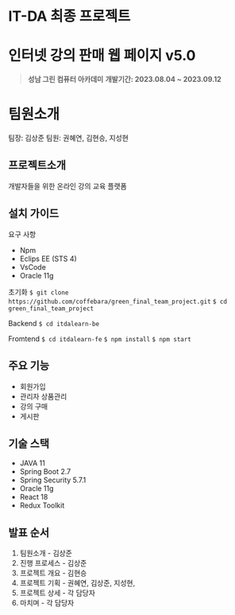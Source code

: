 #  IT-DA 최종 프로젝트

# 인터넷 강의 판매 웹 페이지 v5.0
> **성남 그린 컴퓨터 아카데미**
> **개발기간: 2023.08.04 ~ 2023.09.12**

# 팀원소개

팀장: 김상준
팀원: 권혜연, 김현승, 지성현 

## 프로젝트소개

개발자들을 위한 온라인 강의 교육 플랫폼

## 설치 가이드

요구 사항
- Npm
- Eclips EE (STS 4)
- VsCode
- Oracle 11g

초기화
 `$ git clone https://github.com/coffebara/green_final_team_project.git`
 `$ cd green_final_team_project `

Backend
`$ cd itdalearn-be`

Fromtend
`$ cd itdalearn-fe`
`$ npm install`
`$ npm start` 
 
## 주요 기능

- 회원가입
- 관리자 상품관리
- 강의 구매
- 게시판

## 기술 스택

- JAVA 11
- Spring Boot 2.7
- Spring Security 5.7.1
- Oracle 11g
- React 18
- Redux Toolkit



## 발표 순서

1. 팀원소개 - 김상준
2. 진행 프로세스 - 김상준
3.  프로젝트 개요 - 김현승
4. 프로젝트 기획 - 권혜연, 김상준, 지성현, 
5. 프로젝트 상세 - 각 담당자
6. 마치며 - 각 담당자
